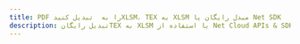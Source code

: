 ---title: PDF را به  تبدیل کنیدXLSM، TEX به XLSM مبدل رایگان یا Net SDKdescription: تبدیل رایگانTEX به XLSM با استفاده از Net Cloud APIs & SDK همچنین اسناد PDF را در Cloud ایجاد، ویرایش و رندر کنید.---